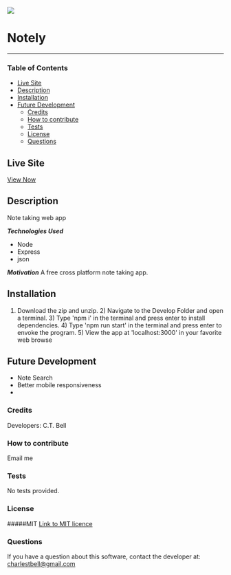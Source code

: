 [<img src="https://img.shields.io/badge/License-MIT-%23cdd755.svg?style=flat-square">](<https://opensource.org/licenses/MIT>)
# Notely <!-- omit in toc -->
--- 
### Table of Contents

- [Live Site](#live-site)
- [Description](#description)
- [Installation](#installation)
- [Future Development](#future-development)
  - [Credits](#credits)
  - [How to contribute](#how-to-contribute)
  - [Tests](#tests)
  - [License](#license)
  - [Questions](#questions)

## Live Site
[View Now](https://immense-meadow-54682.herokuapp.com/)

## Description
Note taking web app

___Technologies Used___
- Node
- Express
- json


___Motivation___
A free cross platform note taking app.

## Installation
1) Download the zip and unzip. 2) Navigate to the Develop Folder and open a terminal. 3) Type 'npm i' in the terminal and press enter to install dependencies. 4) Type 'npm run start' in  the terminal and press enter to envoke the program. 5) View the app at 'localhost:3000' in your favorite web browse

## Future Development
- Note Search
- Better mobile responsiveness
- 


### Credits
Developers: C.T. Bell
### How to contribute
Email me

### Tests
No tests provided.

### License
#####MIT
[Link to MIT licence](https://opensource.org/licenses/MIT)

### Questions
If you have a question about this software, contact the developer at:
charlestbell@gmail.com

